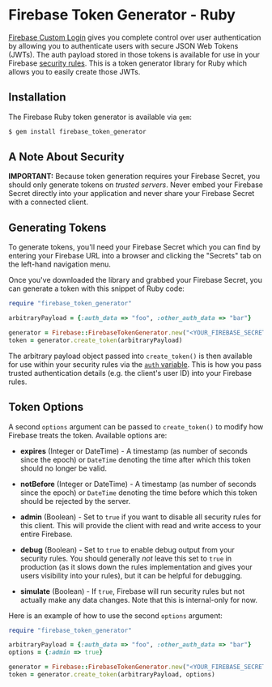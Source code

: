 # Firebase Token Generator - Ruby

[Firebase Custom Login](https://www.firebase.com/docs/web/guide/simple-login/custom.html)
gives you complete control over user authentication by allowing you to authenticate users
with secure JSON Web Tokens (JWTs). The auth payload stored in those tokens is available
for use in your Firebase [security rules](https://www.firebase.com/docs/security/api/rule/).
This is a token generator library for Ruby which allows you to easily create those JWTs.


## Installation

The Firebase Ruby token generator is available via `gem`:

```bash
$ gem install firebase_token_generator
```


## A Note About Security

**IMPORTANT:** Because token generation requires your Firebase Secret, you should only generate
tokens on *trusted servers*. Never embed your Firebase Secret directly into your application and
never share your Firebase Secret with a connected client.


## Generating Tokens

To generate tokens, you'll need your Firebase Secret which you can find by entering your Firebase
URL into a browser and clicking the "Secrets" tab on the left-hand navigation menu.

Once you've downloaded the library and grabbed your Firebase Secret, you can generate a token with
this snippet of Ruby code:

```ruby
require "firebase_token_generator"

arbitraryPayload = {:auth_data => "foo", :other_auth_data => "bar"}

generator = Firebase::FirebaseTokenGenerator.new("<YOUR_FIREBASE_SECRET>")
token = generator.create_token(arbitraryPayload)
```

The arbitrary payload object passed into `create_token()` is then available for use within your
security rules via the [`auth` variable](https://www.firebase.com/docs/security/api/rule/auth.html).
This is how you pass trusted authentication details (e.g. the client's user ID) into your
Firebase rules.


## Token Options

A second `options` argument can be passed to `create_token()` to modify how Firebase treats the
token. Available options are:

* **expires** (Integer or DateTime) - A timestamp (as number of seconds since the epoch) or
`DateTime` denoting the time after which this token should no longer be valid.

* **notBefore** (Integer or DateTime) - A timestamp (as number of seconds since the epoch) or
`DateTime` denoting the time before which this token should be rejected by the server.

* **admin** (Boolean) - Set to `true` if you want to disable all security rules for this client.
This will provide the client with read and write access to your entire Firebase.

* **debug** (Boolean) - Set to `true` to enable debug output from your security rules. You should
generally *not* leave this set to `true` in production (as it slows down the rules implementation
and gives your users visibility into your rules), but it can be helpful for debugging.

* **simulate** (Boolean) - If `true`, Firebase will run security rules but not actually make any
data changes. Note that this is internal-only for now.

Here is an example of how to use the second `options` argument:

```ruby
require "firebase_token_generator"

arbitraryPayload = {:auth_data => "foo", :other_auth_data => "bar"}
options = {:admin => true}

generator = Firebase::FirebaseTokenGenerator.new("<YOUR_FIREBASE_SECRET>")
token = generator.create_token(arbitraryPayload, options)
```
